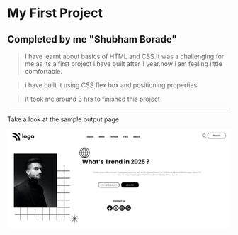 # My First Project

## Completed by me "Shubham Borade"

> I have learnt about basics of HTML and CSS.It was a challenging for me as its a first project i have built after 1 year.now i am feeling little comfortable.

> i have built it using CSS flex box and positioning properties.

> It took me around 3 hrs to finished this project

---

Take a look at the sample output page

![Sample](./Project-1.PNG)
